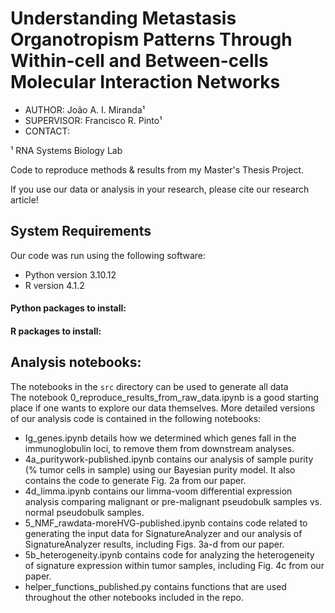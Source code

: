 # Understanding Metastasis Organotropism Patterns Through Within-cell and Between-cells Molecular Interaction Networks

* AUTHOR: João A. I. Miranda¹ 
* SUPERVISOR: Francisco R. Pinto¹
* CONTACT: [](jamiranda@ciencias.ulisboa.pt)

¹ RNA Systems Biology Lab


Code to reproduce methods &amp; results from my Master's Thesis Project.


If you use our data or analysis in your research, please cite our research article!


## System Requirements
Our code was run using the following software:
- Python version 3.10.12
- R version 4.1.2

#### Python packages to install:


#### R packages to install:


## Analysis notebooks:
The notebooks in the `src` directory can be used to generate all data  
The notebook 0_reproduce_results_from_raw_data.ipynb is a good starting place if one wants to explore our data themselves. More detailed versions of our analysis code is contained in the following notebooks:
- Ig_genes.ipynb details how we determined which genes fall in the immunoglobulin loci, to remove them from downstream analyses.
- 4a_puritywork-published.ipynb contains our analysis of sample purity (% tumor cells in sample) using our Bayesian purity model. It also contains the code to generate Fig. 2a from our paper. 
- 4d_limma.ipynb contains our limma-voom differential expression analysis comparing malignant or pre-malignant pseudobulk samples vs. normal pseudobulk samples.
- 5_NMF_rawdata-moreHVG-published.ipynb contains code related to generating the input data for SignatureAnalyzer and our analysis of SignatureAnalyzer results, including Figs. 3a-d from our paper.
- 5b_heterogeneity.ipynb contains code for analyzing the heterogeneity of signature expression within tumor samples, including Fig. 4c from our paper.
- helper_functions_published.py contains functions that are used throughout the other notebooks included in the repo.
